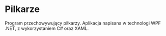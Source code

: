 # Pilkarze
Program przechowywujący piłkarzy.
Aplikacja napisana w technologi WPF .NET, z wykorzystaniem C# oraz XAML.
